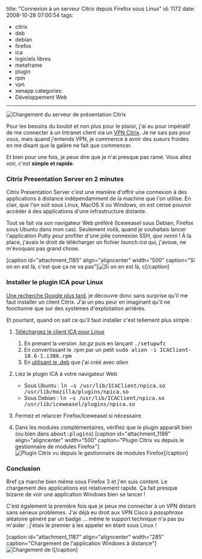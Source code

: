 title: "Connexion à un serveur Citrix depuis Firefox sous Linux"
id: 1172
date: 2008-10-28 07:00:54
tags: 
- citrix
- deb
- debian
- firefox
- ica
- logiciels libres
- metaframe
- plugin
- rpm
- vpn
- xenapp
categories: 
- Développement Web
---

![](https://oncletom.io/images/2008/10/citrix-loading.png "Chargement du serveur de présentation Citrix")

Pour les besoins du boulot et non plus pour le plaisir, j'ai eu pour impératif de me connecter à un Intranet client via un [VPN Citrix](http://fr.wikipedia.org/wiki/Citrix_Presentation_Server). Je ne sais pas pour vous, mais quand j'entends VPN, je commence à avoir des sueurs froides en me disant que la galère ne fait que commencer.

Et bien pour une fois, je peux dire que je n'ai presque pas ramé. Vous allez voir, c'est **simple et rapide**.
<!--more-->

### Citrix Presentation Server en 2 minutes

Citrix Presentation Server c'est une manière d'offrir une connexion à des applications à distance indépendamment de la machine que l'on utilise. En clair, que l'on soit sous Linux, MacOS X ou Windows, on est censé pouvoir accéder à des applications d'une infrastructure distante.

Tout se fait via son navigateur Web préféré (Iceweasel sous Debian, Firefox sous Ubuntu dans mon cas). Seulement voilà, quand je souhaitais lancer l'application Putty pour profiter d'une jolie connexion SSH, _que nenni_ !
À la place, j'avais le droit de télécharger un fichier _launch.ica_ qui, j'avoue, ne m'évoquais pas grand chose.

[caption id="attachment_1185" align="aligncenter" width="500" caption="Si on en est là, c&#39;est que ça ne va pas"]![Si on en est là, c](https://oncletom.io/images/2008/10/citrix-ica.png "Téléchargement d")[/caption]

### Installer le plugin ICA pour Linux

[Une recherche Google plus tard](http://www.agaveblue.org/howtos/Citrix_ICA_How-To.shtml  "Citrix ICA Client How-To for Linux"), je découvre donc sans surprise qu'il me faut installer un client Citrix. J'ai un peu peur en imaginant qu'il ne fonctionne que sur des systèmes d'exploitation arriérés.

Et pourtant, quand on sait ce qu'il faut installer c'est tellement plus simple :

1.  [Téléchargez le client ICA pour Linux](http://www.citrix.com/English/ss/downloads/details.asp?downloadId=3323&amp;productId=186&amp;c1=sot2755)

    1.  En prenant la version _.tar.gz_ puis en lançant <kbd>./setupwfc</kbd>
    2.  En convertissant le .rpm par un petit <kbd>sudo alien -i ICAClient-10.6-1.i386.rpm</kbd>
    3.  En [utilisant le .deb](http://dl.free.fr/nnJyoE8KW "ICAClient-10.6-1.i386.deb") que j'ai créé avec _alien_

2.  Liez le plugin ICA à votre navigateur Web

    *   Sous Ubuntu : <kbd>ln –s /usr/lib/ICAClient/npica.so /usr/lib/mozilla/plugins/npica.so</kbd>
    *   Sous Debian : <kbd>ln –s /usr/lib/ICAClient/npica.so /usr/lib/iceweasel/plugins/npica.so</kbd>

3.  Fermez et relancer Firefox/Iceweasel si nécessaire
4.  Dans les modules complémentaires, vérifiez que le plugin apparaît bien (ou bien dans <kbd>about:plugins</kbd>)
[caption id="attachment_1188" align="aligncenter" width="500" caption="Plugin Citrix vu depuis le gestionnaire de modules Firefox"]![Plugin Citrix vu depuis le gestionnaire de modules Firefox](https://oncletom.io/images/2008/10/citrix-plugin.png "Plugin Citrix vu depuis le gestionnaire de modules Firefox")[/caption]

### Conclusion

Bref ça marche bien même sous Firefox 3 et j'en suis content. Le chargement des applications est relativement rapide. Ça fait presque bizarre de voir une application Windows bien se lancer !

C'est également la première fois que je peux me connecter à un VPN distant sans sérieux problèmes. J'ai déjà eu droit aux VPN Cisco à _passphrase_ aléatoire généré par un badge ... même le support technique n'a pas pu m'aider : j'étais le premier à les appeler en étant sous Linux !

[caption id="attachment_1187" align="aligncenter" width="285" caption="Chargement de l&#39;application Windows à distance"]![Chargement de l](https://oncletom.io/images/2008/10/citrix-loading-2.png "Chargement de Citrix MetaFrame")[/caption]
